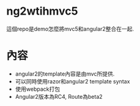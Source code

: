# ng2wtihmvc5

這個repo是demo怎麼將mvc5和angular2整合在一起. 

# 內容
* angular2的template內容是由mvc所提供.
* 可以同時使用razor和angular2 template syntax
* 使用webpack打包
* Angular2版本為RC4, Route為beta2
